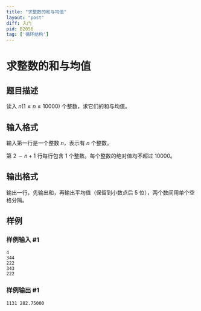 ```yaml
---
title: "求整数的和与均值"
layout: "post"
diff: 入门
pid: B2056
tag: ['循环结构']
---
```

# 求整数的和与均值
## 题目描述

读入 $n(1 \le n \le 10000)$ 个整数，求它们的和与均值。
## 输入格式

输入第一行是一个整数 $n$，表示有 $n$ 个整数。

第 $2 \sim n+1$ 行每行包含 $1$ 个整数。每个整数的绝对值均不超过 $10000$。
## 输出格式

输出一行，先输出和，再输出平均值（保留到小数点后 $5$ 位），两个数间用单个空格分隔。
## 样例

### 样例输入 #1
```
4
344
222
343
222

```
### 样例输出 #1
```
1131 282.75000
```
